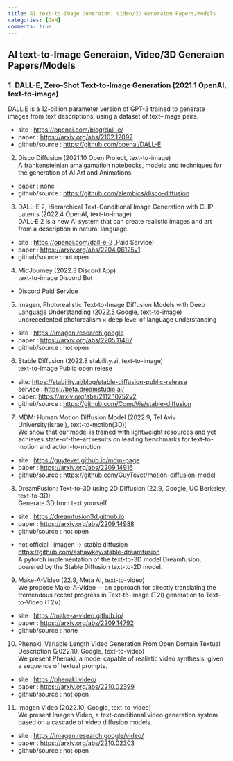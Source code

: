 ```yaml
---
title: AI text-to-Image Generaion, Video/3D Generaion Papers/Models
categories: [GAN]
comments: true
---
```


## AI text-to-Image Generaion, Video/3D Generaion Papers/Models 

### 1. DALL-E, Zero-Shot Text-to-Image Generation (2021.1 OpenAI, text-to-image)  
 DALL·E is a 12-billion parameter version of GPT-3 trained to generate images from text descriptions, using a dataset of text–image pairs.  
 - site : https://openai.com/blog/dall-e/  
 - paper : https://arxiv.org/abs/2102.12092  
 - github/source : https://github.com/openai/DALL-E  
   
2. Disco Diffusion (2021.10 Open Project, text-to-image)  
 A frankensteinian amalgamation notebooks, models and techniques for the generation of AI Art and Animations.   
 - paper : none  
 - github/source : https://github.com/alembics/disco-diffusion  
   
3. DALL-E 2, Hierarchical Text-Conditional Image Generation with CLIP Latents (2022.4 OpenAI, text-to-image)  
 DALL·E 2 is a new AI system that can create realistic images and art from a description in natural language.   
 - site : https://openai.com/dall-e-2  ,Paid Service)   
 - paper : https://arxiv.org/abs/2204.06125v1  
 - github/source : not open  

4. MidJourney (2022.3 Discord App)  
 text-to-image Discord Bot  
 - Discord Paid Service   
   
5. Imagen, Photorealistic Text-to-Image Diffusion Models with Deep Language Understanding (2022.5 Google, text-to-image)  
 unprecedented photorealism × deep level of language understanding  
 - site : https://imagen.research.google  
 - paper : https://arxiv.org/abs/2205.11487  
 - github/source : not open  
  
6. Stable Diffusion (2022.8 stability.ai,  text-to-image)  
 text-to-image Public open relese    
 - site: https://stability.ai/blog/stable-diffusion-public-release  
   service : https://beta.dreamstudio.ai/   
 - paper: https://arxiv.org/abs/2112.10752v2  
 - github/source : https://github.com/CompVis/stable-diffusion  
    
7. MDM: Human Motion Diffusion Model (2022.9, Tel Aviv University(Israel), text-to-motion(3D))  
 We show that our model is trained with lightweight resources and yet achieves state-of-the-art results on leading benchmarks for text-to-motion and action-to-motion  
 - site : https://guytevet.github.io/mdm-page  
 - paper : https://arxiv.org/abs/2209.14916  
 - github/source :  https://github.com/GuyTevet/motion-diffusion-model   
    
8. DreamFusion: Text-to-3D using 2D Diffusion (22.9, Google, UC Berkeley, text-to-3D)  
 Generate 3D from text yourself  
 - site : https://dreamfusion3d.github.io  
 - paper : https://arxiv.org/abs/2209.14988  
 - github/source : not open  
  * not official : imagen -> stable diffusion  
  https://github.com/ashawkey/stable-dreamfusion  
  A pytorch implementation of the text-to-3D model Dreamfusion, powered by the Stable Diffusion text-to-2D model.  
  
9. Make-A-Video (22.9, Meta AI,  text-to-video)  
 We propose Make-A-Video -- an approach for directly translating the tremendous recent progress in Text-to-Image (T2I) generation to Text-to-Video (T2V).  
 - site : https://make-a-video.github.io/  
 - paper : https://arxiv.org/abs/2209.14792  
 - github/source : none  
  
10. Phenaki: Variable Length Video Generation From Open Domain Textual Description (2022.10, Google, text-to-video)  
 We present Phenaki, a model capable of realistic video synthesis, given a sequence of textual prompts.  
 - site : https://phenaki.video/  
 - paper : https://arxiv.org/abs/2210.02399  
 - github/source : not open  
  
11. Imagen Video (2022.10, Google, text-to-video)  
 We present Imagen Video, a text-conditional video generation system based on a cascade of video diffusion models.  
 - site :  https://imagen.research.google/video/  
 - paper : https://arxiv.org/abs/2210.02303  
 - github/source : not open  
  
